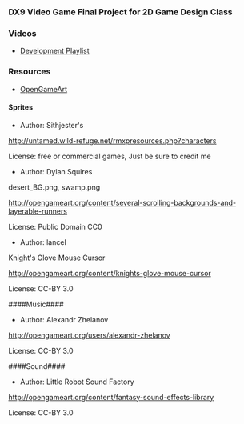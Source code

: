### DX9 Video Game Final Project for 2D Game Design Class ###

### Videos ###
* [Development Playlist](https://www.youtube.com/playlist?list=PLbmg72H4rIbyWMkN8sMWbOEkuttMtBfwX)
### Resources ###

* [OpenGameArt](http://www.Opengameart.org)

#### Sprites ####

* Author: Sithjester's

http://untamed.wild-refuge.net/rmxpresources.php?characters

License: free or commercial games, Just be sure to credit me
  

* Author: Dylan Squires 

desert_BG.png, swamp.png

http://opengameart.org/content/several-scrolling-backgrounds-and-layerable-runners

License: Public Domain CC0


* Author: lancel

Knight's Glove Mouse Cursor

http://opengameart.org/content/knights-glove-mouse-cursor

License: CC-BY 3.0


####Music####

* Author: Alexandr Zhelanov

http://opengameart.org/users/alexandr-zhelanov

License: CC-BY 3.0

####Sound####

* Author: Little Robot Sound Factory

http://opengameart.org/content/fantasy-sound-effects-library

License: CC-BY 3.0